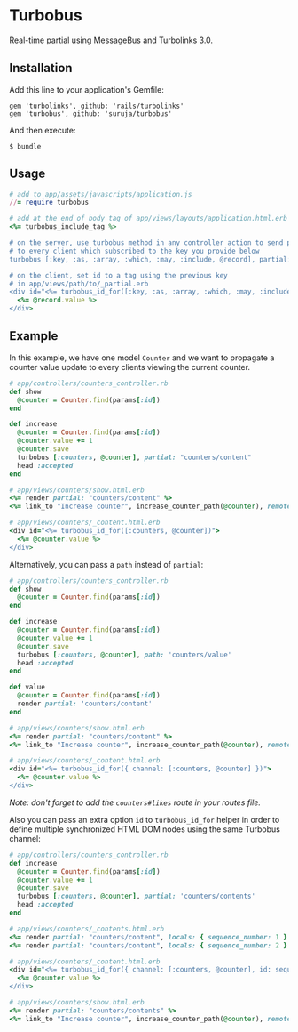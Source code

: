 # Turbobus

Real-time partial using MessageBus and Turbolinks 3.0.


## Installation

Add this line to your application's Gemfile:

    gem 'turbolinks', github: 'rails/turbolinks'
    gem 'turbobus', github: 'suruja/turbobus'

And then execute:

    $ bundle

## Usage


```ruby
# add to app/assets/javascripts/application.js
//= require turbobus

# add at the end of body tag of app/views/layouts/application.html.erb
<%= turbobus_include_tag %>

# on the server, use turbobus method in any controller action to send partial update
# to every client which subscribed to the key you provide below
turbobus [:key, :as, :array, :which, :may, :include, @record], partial: "path/to/partial"

# on the client, set id to a tag using the previous key
# in app/views/path/to/_partial.erb
<div id="<%= turbobus_id_for([:key, :as, :array, :which, :may, :include, @record])">
  <%= @record.value %>
</div>
```

## Example

In this example, we have one model `Counter` and we want to propagate a counter value update to
every clients viewing the current counter.

```ruby
# app/controllers/counters_controller.rb
def show
  @counter = Counter.find(params[:id])
end

def increase
  @counter = Counter.find(params[:id])
  @counter.value += 1
  @counter.save
  turbobus [:counters, @counter], partial: "counters/content"
  head :accepted
end

# app/views/counters/show.html.erb
<%= render partial: "counters/content" %>
<%= link_to "Increase counter", increase_counter_path(@counter), remote: true %>

# app/views/counters/_content.html.erb
<div id="<%= turbobus_id_for([:counters, @counter])">
  <%= @counter.value %>
</div>
```

Alternatively, you can pass a `path` instead of `partial`:

```ruby
# app/controllers/counters_controller.rb
def show
  @counter = Counter.find(params[:id])
end

def increase
  @counter = Counter.find(params[:id])
  @counter.value += 1
  @counter.save
  turbobus [:counters, @counter], path: 'counters/value'
  head :accepted
end

def value
  @counter = Counter.find(params[:id])
  render partial: 'counters/content'
end

# app/views/counters/show.html.erb
<%= render partial: "counters/content" %>
<%= link_to "Increase counter", increase_counter_path(@counter), remote: true %>

# app/views/counters/_content.html.erb
<div id="<%= turbobus_id_for({ channel: [:counters, @counter] })">
  <%= @counter.value %>
</div>
```

*Note: don't forget to add the `counters#likes` route in your routes file.*


Also you can pass an extra option `id` to `turbobus_id_for` helper in order to define multiple
synchronized HTML DOM nodes using the same Turbobus channel:

```ruby
# app/controllers/counters_controller.rb
def increase
  @counter = Counter.find(params[:id])
  @counter.value += 1
  @counter.save
  turbobus [:counters, @counter], partial: 'counters/contents'
  head :accepted
end

# app/views/counters/_contents.html.erb
<%= render partial: "counters/content", locals: { sequence_number: 1 } %>
<%= render partial: "counters/content", locals: { sequence_number: 2 } %>

# app/views/counters/_content.html.erb
<div id="<%= turbobus_id_for({ channel: [:counters, @counter], id: sequence_number })">
  <%= @counter.value %>
</div>

# app/views/counters/show.html.erb
<%= render partial: "counters/contents" %>
<%= link_to "Increase counter", increase_counter_path(@counter), remote: true %>
```
